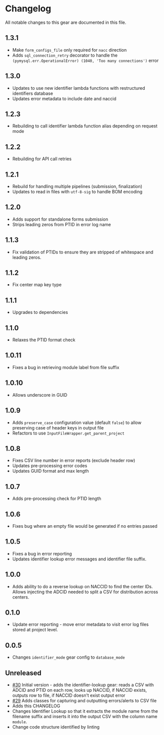 # Changelog

All notable changes to this gear are documented in this file.

## 1.3.1
* Make `form_configs_file` only required for `nacc` direction
* Adds `sql_connection_retry` decorator to handle the `(pymysql.err.OperationalError) (1040, 'Too many connections')` error

## 1.3.0
* Updates to use new identifier lambda functions with restructured identifiers database
* Updates error metadata to include date and naccid
  
## 1.2.3
* Rebuilding to call identifier lambda function alias depending on request mode
  
## 1.2.2
* Rebuilding for API call retries
  
## 1.2.1
* Rebuild for handling multiple pipelines (submission, finalization)
* Updates to read in files with `utf-8-sig` to handle BOM encoding

## 1.2.0
* Adds support for standalone forms submission
* Strips leading zeros from PTID in error log name
  
## 1.1.3
* Fix validation of PTIDs to ensure they are stripped of whitespace and leading zeros.

## 1.1.2
* Fix center map key type
  
## 1.1.1
* Upgrades to dependencies
  
## 1.1.0
* Relaxes the PTID format check
  
## 1.0.11
* Fixes a bug in retrieving module label from file suffix
  
## 1.0.10
* Allows underscore in GUID
  
## 1.0.9
* Adds `preserve_case` configuration value (default `false`) to allow preserving case of header keys in output file
* Refactors to use `InputFileWrapper.get_parent_project`

## 1.0.8
* Fixes CSV line number in error reports (exclude header row)
* Updates pre-processing error codes
* Updates GUID format and max length
  
## 1.0.7
* Adds pre-processing check for PTID length

## 1.0.6
* Fixes bug where an empty file would be generated if no entries passed

## 1.0.5
* Fixes a bug in error reporting
* Updates identifier lookup error messages and identifier file suffix.

## 1.0.0
* Adds ability to do a reverse lookup on NACCID to find the center IDs.
  Allows injecting the ADCID needed to split a CSV for distribution across centers.

## 0.1.0
* Update error reporting - move error metadata to visit error log files stored at project level.
  
## 0.0.5
* Changes `identifier_mode` gear config to `database_mode`
  
## Unreleased

* [#30](https://github.com/naccdata/flywheel-gear-extensions/pull/30) Initial version - adds the identifier-lookup gear: reads a CSV with ADCID and PTID on each row, looks up NACCID, if NACCID exists, outputs row to file, if NACCID doesn't exist output error
* [#29](https://github.com/naccdata/flywheel-gear-extensions/pull/29) Adds classes for capturing and outputting errors/alerts to CSV file
* Adds this CHANGELOG
* Changes Identifier Lookup so that it extracts the module name from the filename suffix and inserts it into the output CSV with the column name `module`.
* Change code structure identified by linting

